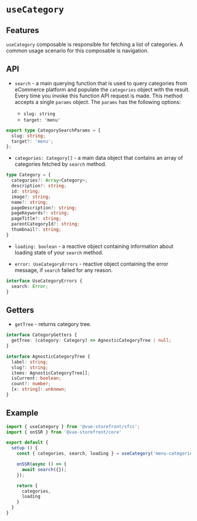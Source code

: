 # `useCategory`

## Features

`useCategory` composable is responsible for fetching a list of categories. A common usage scenario for this composable is navigation.

## API

- `search` - a main querying function that is used to query categories from eCommerce platform and populate the `categories` object with the result. Every time you invoke this function API request is made. This method accepts a single `params` object. The `params` has the following options:

    - `slug: string`
    - `target: 'menu'`

```ts
export type CategorySearchParams = {
  slug: string;
  target?: 'menu';
};
```

- `categories: Category[]` - a main data object that contains an array of categories fetched by `search` method.

```ts
type Category = {
  categories?: Array<Category>;
  description?: string;
  id: string;
  image?: string;
  name?: string;
  pageDescription?: string;
  pageKeywords?: string;
  pageTitle?: string;
  parentCategoryId?: string;
  thumbnail?: string;
}
```

- `loading: boolean` - a reactive object containing information about loading state of your `search` method.

- `error: UseCategoryErrors` - reactive object containing the error message, if `search` failed for any reason.

```ts
interface UseCategoryErrors {
  search: Error;
}
```

## Getters

- `getTree` - returns category tree.

```ts
interface CategoryGetters {
  getTree: (category: Category) => AgnosticCategoryTree | null;
}

interface AgnosticCategoryTree {
  label: string;
  slug?: string;
  items: AgnosticCategoryTree[];
  isCurrent: boolean;
  count?: number;
  [x: string]: unknown;
}
```

## Example

```js
import { useCategory } from '@vue-storefront/sfcc';
import { onSSR } from '@vue-storefront/core'

export default {
  setup () {
    const { categories, search, loading } = useCategory('menu-categories');

    onSSR(async () => {
      await search({});
    });

    return {
      categories,
      loading
    }
  }
}
```
